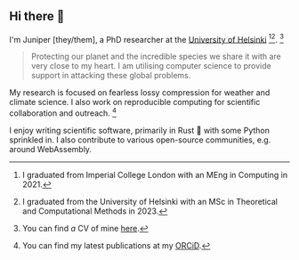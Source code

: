 ## Hi there 🌈

I'm Juniper [they/them], a PhD researcher at the [University of Helsinki][uh-profile] [^1][^2]. [^3]

> Protecting our planet and the incredible species we share it with are very close to my heart. I am utilising computer science to provide support in attacking these global problems.

My research is focused on fearless lossy compression for weather and climate science. I also work on reproducible computing for scientific collaboration and outreach. [^4]

I enjoy writing scientific software, primarily in Rust 🦀 with some Python sprinkled in. I also contribute to various open-source communities, e.g. around WebAssembly.

[^1]: I graduated from Imperial College London with an MEng in Computing in 2021.
[^2]: I graduated from the University of Helsinki with an MSc in Theoretical and Computational Methods in 2023.
[^3]: You can find *a* CV of mine [here][cv].
[^4]: You can find my latest publications at my [ORCiD][orcid].

[uh-profile]: https://researchportal.helsinki.fi/en/persons/juniper-tyree
[cv]: https://tuhat.helsinki.fi/ws/portalfiles/portal/cv/10156744-6111-4275-829d-2cbfd8949b72?locale=en_GB
[orcid]: https://orcid.org/0000-0002-7923-9609

<!-- ![Static Badge](https://img.shields.io/badge/-0000--0002--7923--9609-707070?logo=ORCID&link=https%3A%2F%2Forcid.org%2F0000-0002-7923-9609) -->
